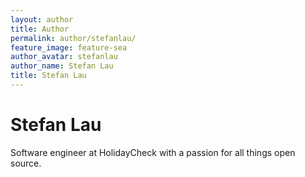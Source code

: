 ```yaml
---
layout: author
title: Author
permalink: author/stefanlau/
feature_image: feature-sea
author_avatar: stefanlau
author_name: Stefan Lau
title: Stefan Lau
---
```


# Stefan Lau

Software engineer at HolidayCheck with a passion for all things open source.
